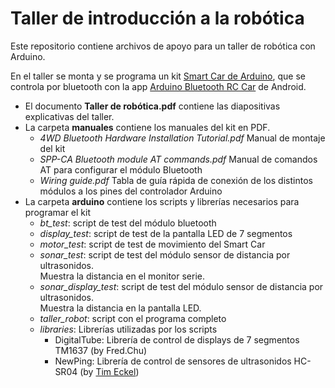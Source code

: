 # Taller de introducción a la robótica

Este repositorio contiene archivos de apoyo para un taller de robótica con Arduino.

En el taller se monta y se programa un kit [Smart Car de Arduino](https://es.aliexpress.com/item/32795674146.html), que se controla por bluetooth con la app [Arduino Bluetooth RC Car](https://play.google.com/store/apps/details?id=braulio.calle.bluetoothRCcontroller) de Android. 

- El documento **Taller de robótica.pdf** contiene las diapositivas explicativas del taller. 
- La carpeta **manuales** contiene los manuales del kit en PDF.
  - *4WD Bluetooth Hardware Installation Tutorial.pdf* Manual de montaje del kit
  - *SPP-CA Bluetooth module AT commands.pdf* Manual de comandos AT para configurar el módulo Bluetooth
  - *Wiring guide.pdf* Tabla de guía rápida de conexión de los distintos módulos a los pines del controlador Arduino
- La carpeta **arduino** contiene los scripts y librerías necesarios para programar el kit
  - *bt_test*: script de test del módulo bluetooth
  - *display_test*: script de test de la pantalla LED de 7 segmentos
  - *motor_test*: script de test de movimiento del Smart Car
  - *sonar_test*: script de test del módulo sensor de distancia por ultrasonidos.  
    Muestra la distancia en el monitor serie.
  - *sonar_display_test*: script de test del módulo sensor de distancia por ultrasonidos.  
    Muestra la distancia en la pantalla LED.
  - *taller_robot*: script con el programa completo
  - *libraries*: Librerías utilizadas por los scripts
    - DigitalTube: Librería de control de displays de 7 segmentos TM1637 (by Fred.Chu)
    - NewPing: Librería de control de sensores de ultrasonidos HC-SR04 (by [Tim Eckel](https://bitbucket.org/teckel12/arduino-new-ping))

